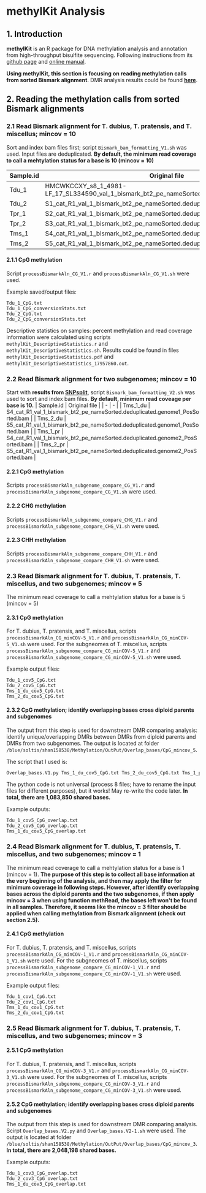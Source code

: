 # methylKit Analysis
## 1. Introduction
**methylKit** is an R package for DNA methylation analysis and annotation from high-throughput bisulfite sequencing. Following instructions from its  [github page](https://github.com/al2na/methylKit) and [online manual](https://bioconductor.org/packages/release/bioc/vignettes/methylKit/inst/doc/methylKit.html#23_Reading_the_methylation_calls_from_sorted_Bismark_alignments).

**Using methylKit, this section is focusing on reading methylation calls from sorted Bismark alignment**. DMR analysis results could be found **[here](https://github.com/GatorShan/Tragopogon-Methylation-Project/tree/master/DMR_analysis_methylKit#dmr-analysis-using-methylkit)**.

## 2. Reading the methylation calls from sorted Bismark alignments
### 2.1 Read Bismark alignment for T. dubius, T. pratensis, and T. miscellus; mincov = 10
Sort and index bam files first; script `Bismark_bam_formatting_V1.sh` was used. Input files are deduplicated. **By default, the minimum read coverage to call a mehtylation status for a base is 10 (mincov = 10)**

|Sample.id|Original file|
|--|--|
|Tdu_1|HMCWKCCXY_s8_1_4981-LF_17_SL334590_val_1_bismark_bt2_pe_nameSorted.deduplicated_PosSorted.bam|
|Tdu_2|S1_cat_R1_val_1_bismark_bt2_pe_nameSorted.deduplicated_PosSorted.bam|
|Tpr_1|S2_cat_R1_val_1_bismark_bt2_pe_nameSorted.deduplicated_PosSorted.bam|
|Tpr_2|S3_cat_R1_val_1_bismark_bt2_pe_nameSorted.deduplicated_PosSorted.bam|
|Tms_1|S4_cat_R1_val_1_bismark_bt2_pe_nameSorted.deduplicated_PosSorted.bam|
|Tms_2|S5_cat_R1_val_1_bismark_bt2_pe_nameSorted.deduplicated_PosSorted.bam|

#### 2.1.1 CpG methylation
Script `processBismarkAln_CG_V1.r` and `processBismarkAln_CG_V1.sh` were used.

Example saved/output files:
```
Tdu_1_CpG.txt
Tdu_1_CpG_conversionStats.txt
Tdu_2_CpG.txt
Tdu_2_CpG_conversionStats.txt
```
Descriptive statistics on samples: percent methylation and read coverage information were calculated using scripts `methylKit_DescriptiveStatistics.r` and `methylKit_DescriptiveStatistics.sh`. Results could be found in files `methylKit_DescriptiveStatistics.pdf` and `methylKit_DescriptiveStatistics_17957860.out`.

### 2.2 Read Bismark alignment for two subgenomes; mincov = 10
Start with **results from [SNPsplit](https://github.com/GatorShan/Tragopogon-Methylation-Project/blob/master/SNPsplit/README.md#5-running-snpsplit)**, script `Bismark_bam_formatting_V2.sh` was used to sort and index bam files. **By default, minimum read coveage per base is 10.**
| Sample.id | Original file |
| - | - |
| Tms_1_du | S4_cat_R1_val_1_bismark_bt2_pe_nameSorted.deduplicated.genome1_PosSorted.bam |
| Tms_2_du | S5_cat_R1_val_1_bismark_bt2_pe_nameSorted.deduplicated.genome1_PosSorted.bam |
| Tms_1_pr | S4_cat_R1_val_1_bismark_bt2_pe_nameSorted.deduplicated.genome2_PosSorted.bam |
| Tms_2_pr | S5_cat_R1_val_1_bismark_bt2_pe_nameSorted.deduplicated.genome2_PosSorted.bam |
#### 2.2.1 CpG methylation
Scripts `processBismarkAln_subgenome_compare_CG_V1.r` and `processBismarkAln_subgenome_compare_CG_V1.sh` were used. 
#### 2.2.2 CHG methylation
Scripts `processBismarkAln_subgenome_compare_CHG_V1.r` and `processBismarkAln_subgenome_compare_CHG_V1.sh` were used.
#### 2.2.3 CHH methylation
Scripts `processBismarkAln_subgenome_compare_CHH_V1.r` and `processBismarkAln_subgenome_compare_CHH_V1.sh` were used.

### 2.3 Read Bismark alignment for T. dubius, T. pratensis, T. miscellus, and two subgenomes; mincov = 5
The minimum read coverage to call a mehtylation status for a base is 5 (mincov = 5)
#### 2.3.1 CpG methylation
For T. dubius, T. pratensis, and T. miscellus, scripts `processBismarkAln_CG_minCOV-5_V1.r` and `processBismarkAln_CG_minCOV-5_V1.sh` were used. For the subgneomes of T. miscellus, scripts `processBismarkAln_subgenome_compare_CG_minCOV-5_V1.r` and `processBismarkAln_subgenome_compare_CG_minCOV-5_V1.sh` were used.

Example output files:
```
Tdu_1_cov5_CpG.txt
Tdu_2_cov5_CpG.txt
Tms_1_du_cov5_CpG.txt
Tms_2_du_cov5_CpG.txt
```
#### 2.3.2 CpG methylation; identify overlapping bases cross diploid parents and subgenomes
The output from this step is used for downstream DMR comparing analysis: identify unique/overlapping DMRs between DMRs from diploid parents and DMRs from two subgenomes. The output is located at folder `/blue/soltis/shan158538/Methylation/OutPut/Overlap_bases/CpG_mincov_5`.

The script that I used is:
```bash
Overlap_bases.V1.py Tms_1_du_cov5_CpG.txt Tms_2_du_cov5_CpG.txt Tms_1_pr_cov5_CpG.txt Tms_2_pr_cov5_CpG.txt Tdu_1_cov5_CpG.txt Tdu_2_cov5_CpG.txt Tpr_1_cov5_CpG.txt Tpr_2_cov5_CpG.txt &
``` 
The python code is not universal (process 8 files; have to rename the input files for different purposes), but it works! May re-write the code later. **In total, there are 1,083,850 shared bases.**

Example outputs:
```
Tdu_1_cov5_CpG_overlap.txt
Tdu_2_cov5_CpG_overlap.txt
Tms_1_du_cov5_CpG_overlap.txt
```

### 2.4 Read Bismark alignment for T. dubius, T. pratensis, T. miscellus, and two subgenomes; mincov = 1
The minimum read coverage to call a mehtylation status for a base is 1 (mincov = 1). **The purpose of this step is to collect all base information at the very beginning of the analysis, and then may apply the filter for minimum coverage in following steps. However, after identify overlapping bases across the diploid parents and the two subgenomes, if then apply mincov = 3 when using function methRead, the bases left won't be found in all samples. Therefore, it seems like the mincov = 3 filter should be applied when calling methylation from Bismark alignment (check out section 2.5).**
#### 2.4.1 CpG methylation
For T. dubius, T. pratensis, and T. miscellus, scripts `processBismarkAln_CG_minCOV-1_V1.r` and `processBismarkAln_CG_minCOV-1_V1.sh` were used. For the subgneomes of T. miscellus, scripts `processBismarkAln_subgenome_compare_CG_minCOV-1_V1.r` and `processBismarkAln_subgenome_compare_CG_minCOV-1_V1.sh` were used.

Example output files:
```
Tdu_1_cov1_CpG.txt
Tdu_2_cov1_CpG.txt
Tms_1_du_cov1_CpG.txt
Tms_2_du_cov1_CpG.txt
```

### 2.5 Read Bismark alignment for T. dubius, T. pratensis, T. miscellus, and two subgenomes; mincov = 3
#### 2.5.1 CpG methylation
For T. dubius, T. pratensis, and T. miscellus, scripts `processBismarkAln_CG_minCOV-3_V1.r` and `processBismarkAln_CG_minCOV-3_V1.sh` were used. For the subgneomes of T. miscellus, scripts `processBismarkAln_subgenome_compare_CG_minCOV-3_V1.r` and `processBismarkAln_subgenome_compare_CG_minCOV-3_V1.sh` were used.

#### 2.5.2 CpG methylation; identify overlapping bases cross diploid parents and subgenomes
The output from this step is used for downstream DMR comparing analysis. Scirpt `Overlap_bases.V2.py` and `Overlap_bases.V2-1.sh` were used. The output is located at folder `/blue/soltis/shan158538/Methylation/OutPut/Overlap_bases/CpG_mincov_3`. **In total, there are 2,048,198 shared bases.**

Example outputs:
```
Tdu_1_cov3_CpG_overlap.txt
Tdu_2_cov3_CpG_overlap.txt
Tms_1_du_cov3_CpG_overlap.txt
```

